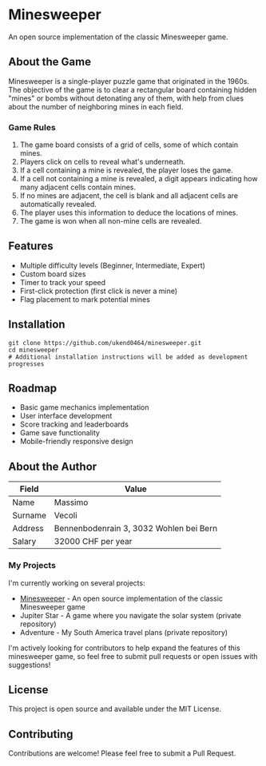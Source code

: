 # Minesweeper

An open source implementation of the classic Minesweeper game.

## About the Game

Minesweeper is a single-player puzzle game that originated in the 1960s. The objective of the game is to clear a rectangular board containing hidden "mines" or bombs without detonating any of them, with help from clues about the number of neighboring mines in each field.

### Game Rules

1. The game board consists of a grid of cells, some of which contain mines.
2. Players click on cells to reveal what's underneath.
3. If a cell containing a mine is revealed, the player loses the game.
4. If a cell not containing a mine is revealed, a digit appears indicating how many adjacent cells contain mines.
5. If no mines are adjacent, the cell is blank and all adjacent cells are automatically revealed.
6. The player uses this information to deduce the locations of mines.
7. The game is won when all non-mine cells are revealed.

## Features

- Multiple difficulty levels (Beginner, Intermediate, Expert)
- Custom board sizes
- Timer to track your speed
- First-click protection (first click is never a mine)
- Flag placement to mark potential mines

## Installation

```
git clone https://github.com/ukend0464/minesweeper.git
cd minesweeper
# Additional installation instructions will be added as development progresses
```

## Roadmap

- Basic game mechanics implementation
- User interface development
- Score tracking and leaderboards
- Game save functionality
- Mobile-friendly responsive design

## About the Author


| Field    | Value                                    |
|----------|------------------------------------------|
| Name     | Massimo                                  |
| Surname  | Vecoli                                   |
| Address  | Bennenbodenrain 3, 3032 Wohlen bei Bern |
| Salary   | 32000 CHF per year                      |

### My Projects

I'm currently working on several projects:
- [Minesweeper](https://github.com/ukend0464/minesweeper) - An open source implementation of the classic Minesweeper game
- Jupiter Star - A game where you navigate the solar system (private repository)
- Adventure - My South America travel plans (private repository)

I'm actively looking for contributors to help expand the features of this minesweeper game, so feel free to submit pull requests or open issues with suggestions!

## License

This project is open source and available under the MIT License.

## Contributing

Contributions are welcome! Please feel free to submit a Pull Request.
